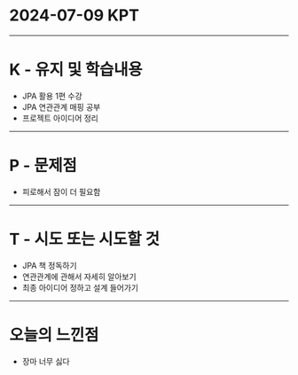 # 2024-07-09 KPT
---
# K - 유지 및 학습내용
- JPA 활용 1편 수강
- JPA 연관관계 매핑 공부
- 프로젝트 아이디어 정리

---
# P - 문제점
- 피로해서 잠이 더 필요함

---
# T - 시도 또는 시도할 것
- JPA 책 정독하기
- 연관관계에 관해서 자세히 알아보기
- 최종 아이디어 정하고 설계 들어가기

---
# 오늘의 느낀점
- 장마 너무 싫다 
